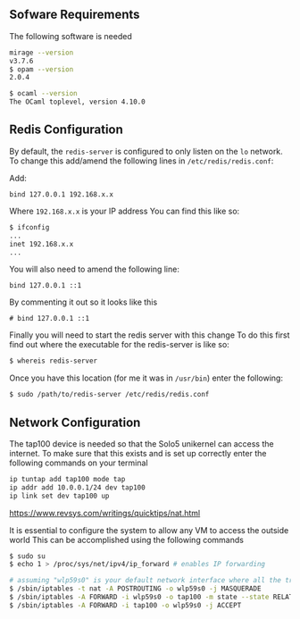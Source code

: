 ## Sofware Requirements

The following software is needed

``` bash
mirage --version
v3.7.6
$ opam --version
2.0.4

$ ocaml --version 
The OCaml toplevel, version 4.10.0

```


## Redis Configuration

By default, the `redis-server` is configured to only listen on the `lo` network.
To change this add/amend the following lines in `/etc/redis/redis.conf`:

Add:
```
bind 127.0.0.1 192.168.x.x
```
Where `192.168.x.x` is your IP address
You can find this like so: 
```bash
$ ifconfig
...
inet 192.168.x.x
...
```

You will also need to amend the following line:

```
bind 127.0.0.1 ::1
```
By commenting it out so it looks like this

```
# bind 127.0.0.1 ::1
```

Finally you will need to start the redis server with this change
To do this first find out where the executable for the redis-server is like so:

```bash
$ whereis redis-server
```

Once you have this location (for me it was in `/usr/bin`) enter the following:

```bash
$ sudo /path/to/redis-server /etc/redis/redis.conf
```


## Network Configuration

The tap100 device is needed so that the Solo5 unikernel can access the internet.
To make sure that this exists and is set up correctly enter the following commands on your terminal

``` bash
ip tuntap add tap100 mode tap
ip addr add 10.0.0.1/24 dev tap100
ip link set dev tap100 up
```


https://www.revsys.com/writings/quicktips/nat.html

It is essential to configure the system to allow any VM to access the outside world
This can be accomplished using the following commands

``` bash
$ sudo su
$ echo 1 > /proc/sys/net/ipv4/ip_forward # enables IP forwarding

# assuming "wlp59s0" is your default network interface where all the traffic goes to the Internet.
$ /sbin/iptables -t nat -A POSTROUTING -o wlp59s0 -j MASQUERADE
$ /sbin/iptables -A FORWARD -i wlp59s0 -o tap100 -m state --state RELATED,ESTABLISHED -j ACCEPT
$ /sbin/iptables -A FORWARD -i tap100 -o wlp59s0 -j ACCEPT

```
